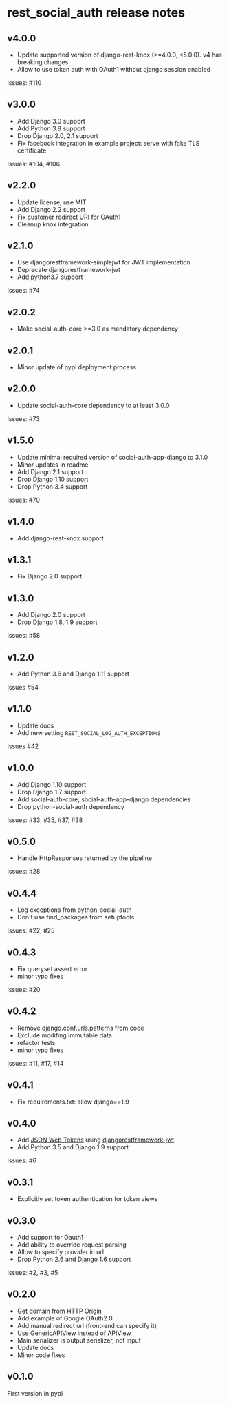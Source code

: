 rest_social_auth release notes
==============================

v4.0.0
------
- Update supported version of django-rest-knox (>=4.0.0, <5.0.0). v4 has breaking changes.
- Allow to use token auth with OAuth1 without django session enabled

Issues: #110

v3.0.0
------
- Add Django 3.0 support
- Add Python 3.8 support
- Drop Django 2.0, 2.1 support
- Fix facebook integration in example project: serve with fake TLS certificate

Issues: #104, #106

v2.2.0
------
- Update license, use MIT
- Add Django 2.2 support
- Fix customer redirect URI for OAuth1
- Cleanup knox integration

v2.1.0
------
- Use djangorestframework-simplejwt for JWT implementation
- Deprecate djangorestframework-jwt
- Add python3.7 support

Issues: #74

v2.0.2
------
- Make social-auth-core >=3.0 as mandatory dependency 

v2.0.1
------
- Minor update of pypi deployment process

v2.0.0
------
- Update social-auth-core dependency to at least 3.0.0

Issues: #73

v1.5.0
------
- Update minimal required version of social-auth-app-django to 3.1.0
- Minor updates in readme
- Add Django 2.1 support
- Drop Django 1.10 support
- Drop Python 3.4 support

Issues: #70

v1.4.0
------
- Add django-rest-knox support

v1.3.1
------
- Fix Django 2.0 support

v1.3.0
------
- Add Django 2.0 support
- Drop Django 1.8, 1.9 support

Issues: #58

v1.2.0
------
- Add Python 3.6 and Django 1.11 support

Issues #54

v1.1.0
------
- Update docs
- Add new setting `REST_SOCIAL_LOG_AUTH_EXCEPTIONS`

Issues #42

v1.0.0
------
- Add Django 1.10 support
- Drop Django 1.7 support
- Add social-auth-core, social-auth-app-django dependencies
- Drop python-social-auth dependency

Issues: #33, #35, #37, #38

v0.5.0
------
- Handle HttpResponses returned by the pipeline

Issues: #28

v0.4.4
------
- Log exceptions from python-social-auth
- Don't use find_packages from setuptools

Issues: #22, #25

v0.4.3
------
- Fix queryset assert error
- minor typo fixes

Issues: #20

v0.4.2
------
- Remove django.conf.urls.patterns from code
- Exclude modifing immutable data
- refactor tests
- minor typo fixes

Issues: #11, #17, #14

v0.4.1
------
- Fix requirements.txt: allow django==1.9

v0.4.0
------
- Add [JSON Web Tokens](http://jwt.io/) using [djangorestframework-jwt](https://github.com/GetBlimp/django-rest-framework-jwt)
- Add Python 3.5 and Django 1.9 support

Issues: #6

v0.3.1
------
- Explicitly set token authentication for token views

v0.3.0
------
- Add support for Oauth1
- Add ability to override request parsing
- Allow to specify provider in url
- Drop Python 2.6 and Django 1.6 support

Issues: #2, #3, #5

v0.2.0
------
- Get domain from HTTP Origin
- Add example of Google OAuth2.0
- Add manual redirect uri (front-end can specify it)
- Use GenericAPIView instead of APIView
- Main serializer is output serializer, not input
- Update docs
- Minor code fixes

v0.1.0
------

First version in pypi
